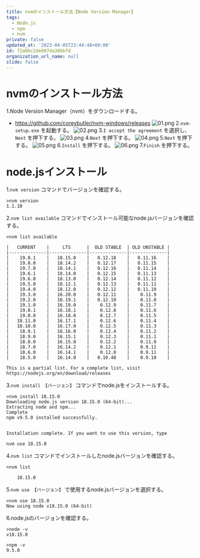 ```yaml
---
title: nvmのインストール方法【Node Version Manager】
tags:
  - Node.js
  - npm
  - nvm
private: false
updated_at: '2023-04-05T23:44:48+09:00'
id: f2a0bc2de007da30bbfd
organization_url_name: null
slide: false
---
```

# nvmのインストール方法
1.Node Version Manager（nvm）をダウンロードする。
  - https://github.com/coreybutler/nvm-windows/releases
    ![01.png](https://qiita-image-store.s3.ap-northeast-1.amazonaws.com/0/449867/e54ff160-1148-0f33-84ce-3d91a937530b.png)
2.`nvm-setup.exe` を起動する。
![02.png](https://qiita-image-store.s3.ap-northeast-1.amazonaws.com/0/449867/10333520-758f-f790-6640-787478746c65.png)
3.`I accept the agreement` を選択し、 `Next` を押下する。
![03.png](https://qiita-image-store.s3.ap-northeast-1.amazonaws.com/0/449867/dde7e18a-da31-6578-82a2-088ef5eeaf53.png)
4.`Next` を押下する。
![04.png](https://qiita-image-store.s3.ap-northeast-1.amazonaws.com/0/449867/c337a0b3-b005-134c-e132-67c3de8549b8.png)
5.`Next` を押下する。
![05.png](https://qiita-image-store.s3.ap-northeast-1.amazonaws.com/0/449867/5a61ca97-95bf-d27a-8d36-b82f50614072.png)
6.`Install` を押下する。
![06.png](https://qiita-image-store.s3.ap-northeast-1.amazonaws.com/0/449867/717e4ca8-2cdf-0ea7-23dd-8001aee9b947.png)
7.`Finish` を押下する。

# node.jsインストール
1.`nvm version` コマンドでバージョンを確認する。
```
>nvm version
1.1.10
```
2.`nvm list available` コマンドでインストール可能なnode.jsバージョンを確認する。
```
>nvm list available

|   CURRENT    |     LTS      |  OLD STABLE  | OLD UNSTABLE |
|--------------|--------------|--------------|--------------|
|    19.8.1    |   18.15.0    |   0.12.18    |   0.11.16    |
|    19.8.0    |   18.14.2    |   0.12.17    |   0.11.15    |
|    19.7.0    |   18.14.1    |   0.12.16    |   0.11.14    |
|    19.6.1    |   18.14.0    |   0.12.15    |   0.11.13    |
|    19.6.0    |   18.13.0    |   0.12.14    |   0.11.12    |
|    19.5.0    |   18.12.1    |   0.12.13    |   0.11.11    |
|    19.4.0    |   18.12.0    |   0.12.12    |   0.11.10    |
|    19.3.0    |   16.20.0    |   0.12.11    |    0.11.9    |
|    19.2.0    |   16.19.1    |   0.12.10    |    0.11.8    |
|    19.1.0    |   16.19.0    |    0.12.9    |    0.11.7    |
|    19.0.1    |   16.18.1    |    0.12.8    |    0.11.6    |
|    19.0.0    |   16.18.0    |    0.12.7    |    0.11.5    |
|   18.11.0    |   16.17.1    |    0.12.6    |    0.11.4    |
|   18.10.0    |   16.17.0    |    0.12.5    |    0.11.3    |
|    18.9.1    |   16.16.0    |    0.12.4    |    0.11.2    |
|    18.9.0    |   16.15.1    |    0.12.3    |    0.11.1    |
|    18.8.0    |   16.15.0    |    0.12.2    |    0.11.0    |
|    18.7.0    |   16.14.2    |    0.12.1    |    0.9.12    |
|    18.6.0    |   16.14.1    |    0.12.0    |    0.9.11    |
|    18.5.0    |   16.14.0    |   0.10.48    |    0.9.10    |

This is a partial list. For a complete list, visit https://nodejs.org/en/download/releases
```

3.`nvm install 【バージョン】` コマンドでnode.jsをインストールする。
```
>nvm install 18.15.0
Downloading node.js version 18.15.0 (64-bit)...
Extracting node and npm...
Complete
npm v9.5.0 installed successfully.


Installation complete. If you want to use this version, type

nvm use 18.15.0
```

4.`nvm list` コマンドでインストールしたnode.jsバージョンを確認する。
```
>nvm list

    18.15.0
```

5.`nvm use 【バージョン】` で使用するnode.jsバージョンを選択する。
```
>nvm use 18.15.0
Now using node v18.15.0 (64-bit)
```

6.node.jsのバージョンを確認する。
```
>node -v
v18.15.0

>npm -v
9.5.0
```

